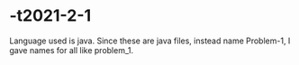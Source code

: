 # -t2021-2-1
Language used is java. 
Since these are java files, instead name Problem-1, I gave names for all like problem_1.
